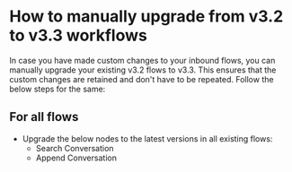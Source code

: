 # How to manually upgrade from v3.2 to v3.3 workflows

In case you have made custom changes to your inbound flows, you can manually upgrade your existing v3.2 flows to v3.3. This ensures that the custom changes are retained and don't have to be repeated. Follow the below steps for the same:

## For all flows
- Upgrade the below nodes to the latest versions in all existing flows:
  - Search Conversation
  - Append Conversation
  
